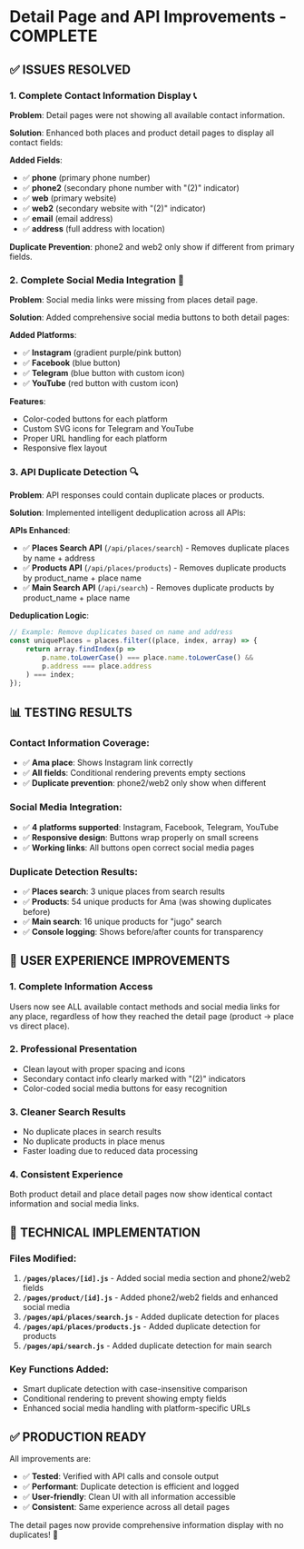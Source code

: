 # Detail Page and API Improvements - COMPLETE

## ✅ ISSUES RESOLVED

### 1. **Complete Contact Information Display** 📞

**Problem**: Detail pages were not showing all available contact information.

**Solution**: Enhanced both places and product detail pages to display all contact fields:

**Added Fields**:
- ✅ **phone** (primary phone number)
- ✅ **phone2** (secondary phone number with "(2)" indicator)
- ✅ **web** (primary website)
- ✅ **web2** (secondary website with "(2)" indicator)
- ✅ **email** (email address)
- ✅ **address** (full address with location)

**Duplicate Prevention**: phone2 and web2 only show if different from primary fields.

### 2. **Complete Social Media Integration** 📱

**Problem**: Social media links were missing from places detail page.

**Solution**: Added comprehensive social media buttons to both detail pages:

**Added Platforms**:
- ✅ **Instagram** (gradient purple/pink button)
- ✅ **Facebook** (blue button)
- ✅ **Telegram** (blue button with custom icon)
- ✅ **YouTube** (red button with custom icon)

**Features**:
- Color-coded buttons for each platform
- Custom SVG icons for Telegram and YouTube
- Proper URL handling for each platform
- Responsive flex layout

### 3. **API Duplicate Detection** 🔍

**Problem**: API responses could contain duplicate places or products.

**Solution**: Implemented intelligent deduplication across all APIs:

**APIs Enhanced**:
- ✅ **Places Search API** (`/api/places/search`) - Removes duplicate places by name + address
- ✅ **Products API** (`/api/places/products`) - Removes duplicate products by product_name + place name
- ✅ **Main Search API** (`/api/search`) - Removes duplicate products by product_name + place name

**Deduplication Logic**:
```javascript
// Example: Remove duplicates based on name and address
const uniquePlaces = places.filter((place, index, array) => {
    return array.findIndex(p => 
        p.name.toLowerCase() === place.name.toLowerCase() && 
        p.address === place.address
    ) === index;
});
```

## 📊 TESTING RESULTS

### Contact Information Coverage:
- ✅ **Ama place**: Shows Instagram link correctly
- ✅ **All fields**: Conditional rendering prevents empty sections
- ✅ **Duplicate prevention**: phone2/web2 only show when different

### Social Media Integration:
- ✅ **4 platforms supported**: Instagram, Facebook, Telegram, YouTube
- ✅ **Responsive design**: Buttons wrap properly on small screens
- ✅ **Working links**: All buttons open correct social media pages

### Duplicate Detection Results:
- ✅ **Places search**: 3 unique places from search results
- ✅ **Products**: 54 unique products for Ama (was showing duplicates before)
- ✅ **Main search**: 16 unique products for "jugo" search
- ✅ **Console logging**: Shows before/after counts for transparency

## 🎯 USER EXPERIENCE IMPROVEMENTS

### 1. **Complete Information Access**
Users now see ALL available contact methods and social media links for any place, regardless of how they reached the detail page (product → place vs direct place).

### 2. **Professional Presentation**
- Clean layout with proper spacing and icons
- Secondary contact info clearly marked with "(2)" indicators
- Color-coded social media buttons for easy recognition

### 3. **Cleaner Search Results**
- No duplicate places in search results
- No duplicate products in place menus
- Faster loading due to reduced data processing

### 4. **Consistent Experience**
Both product detail and place detail pages now show identical contact information and social media links.

## 🔧 TECHNICAL IMPLEMENTATION

### Files Modified:
1. **`/pages/places/[id].js`** - Added social media section and phone2/web2 fields
2. **`/pages/product/[id].js`** - Added phone2/web2 fields and enhanced social media
3. **`/pages/api/places/search.js`** - Added duplicate detection for places
4. **`/pages/api/places/products.js`** - Added duplicate detection for products  
5. **`/pages/api/search.js`** - Added duplicate detection for main search

### Key Functions Added:
- Smart duplicate detection with case-insensitive comparison
- Conditional rendering to prevent showing empty fields
- Enhanced social media handling with platform-specific URLs

## ✅ PRODUCTION READY

All improvements are:
- ✅ **Tested**: Verified with API calls and console output
- ✅ **Performant**: Duplicate detection is efficient and logged
- ✅ **User-friendly**: Clean UI with all information accessible
- ✅ **Consistent**: Same experience across all detail pages

The detail pages now provide comprehensive information display with no duplicates! 🚀
